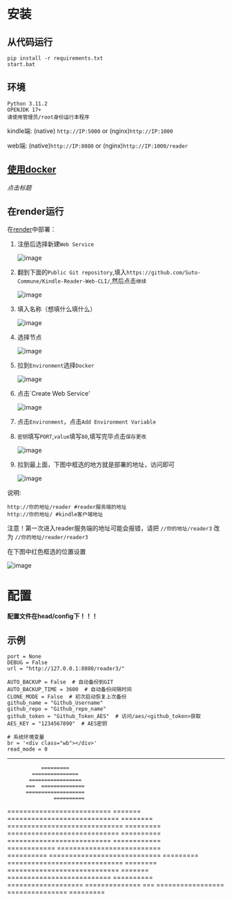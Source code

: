# 安装

## 从代码运行

```
pip install -r requirements.txt
start.bat
```

## 环境

```
Python 3.11.2
OPENJDK 17+
请使用管理员/root身份运行本程序
```

kindle端: (native) `http://IP:5000` or (nginx)`http://IP:1000`

web端: (native)`http://IP:8080` or (nginx)`http://IP:1000/reader`

## [使用docker](https://hub.docker.com/repository/docker/lolingnatsumi/kindle-reader-web-cli/general)

_点击标题_

## 在render运行

在[render](https://dashboard.render.com/)中部署：

1. 注册后选择新建`Web Service`

   ![image](https://user-images.githubusercontent.com/63963655/213427406-1780a1c8-480a-43f4-822b-4c1379532ef8.png)

2. 翻到下面的`Public Git repository`,填入`https://github.com/Suto-Commune/Kindle-Reader-Web-CLI/`,然后点击`继续`

   ![image](https://user-images.githubusercontent.com/63963655/213428040-af80a7b1-9d89-4ead-81a7-941ac846587d.png)

3. 填入名称（想填什么填什么）

   ![image](https://user-images.githubusercontent.com/63963655/213428416-c61f9ecd-415c-4643-bf95-eda10b1ec8bf.png)

4. 选择节点

   ![image](https://user-images.githubusercontent.com/63963655/213428503-bc47f6af-ed1a-4a07-a044-1826ab5e932a.png)

5. 拉到`Environment`选择`Docker`

   ![image](https://user-images.githubusercontent.com/63963655/213428709-b14667fb-cba1-47f6-aaef-2e702ba9fe14.png)

6. 点击`Create Web Service'

   ![image](https://user-images.githubusercontent.com/63963655/213428841-891c8802-9e92-42b1-b298-d65cc4f3ac6a.png)

7. 点击`Environment`，点击`Add Environment Variable`

8. `密钥`填写`PORT`,`value`填写`80`,填写完毕点击`保存更改`

   ![image](https://user-images.githubusercontent.com/63963655/213429546-1fa1e2bc-ddb2-4a3a-956a-3bc98be75c0e.png)

9. 拉到最上面，下图中框选的地方就是部署的地址，访问即可

   ![image](https://user-images.githubusercontent.com/63963655/213429617-6fad7e1c-f3c1-4a66-9b3a-de9d5c4ed338.png)

说明:

```
http://你的地址/reader #reader服务端的地址
http://你的地址/ #kindle客户端地址
```

注意！第一次进入reader服务端的地址可能会报错，请把
`//你的地址/reader3`
改为
`//你的地址/reader/reader3`

在下图中红色框选的位置设置

![image](https://user-images.githubusercontent.com/63963655/213430327-00319e48-92d4-43bd-854b-d28329f86caa.png)

# 配置

**配置文件在head/config下！！！**

## 示例

```
port = None
DEBUG = False
url = "http://127.0.0.1:8080/reader3/"

AUTO_BACKUP = False  # 自动备份到GIT
AUTO_BACKUP_TIME = 3600  # 自动备份间隔时间
CLONE_MODE = False  # 初次启动恢复上次备份
github_name = "Github_Username"
github_repo = "Github_repo_name"
github_token = "Github_Token_AES"  # 访问/aes/<github_token>获取
AES_KEY = "1234567890"  # AES密钥

# 系统环境变量
br = '<div class="wb"></div>'
read_mode = 0
```


---

               =========                  
            ===============               
           =================              
          ===  ==============             
          ===================             
                   ==========             
   ========================== =======     
 ============================ ========    
============================= =========   
============================ ==========   
========================== ============   
============ ==========================   
========== ============================
========= =============================
 ======== ============================
  ======= ==========================
          ==========
          ===================
          ==============  ===
           =================
            ===============
               =========



